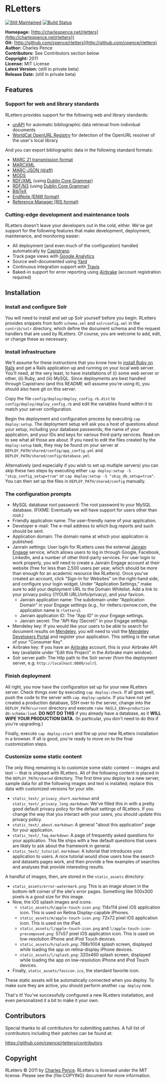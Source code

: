 # RLetters #

[![Still Maintained][sm_img]][sm] [![Build Status][travis_img]][travis]

[sm]: http://stillmaintained.com/cpence/rletters
[sm_img]: http://stillmaintained.com/cpence/rletters.png
[travis]: http://travis-ci.org/cpence/rletters
[travis_img]: http://travis-ci.org/cpence/rletters.png

**Homepage:** [http://charlespence.net/rletters](http://charlespence.net/rletters})  
**Git:** [http://github.com/cpence/rletters](http://github.com/cpence/rletters)  
**Author:** Charles Pence  
**Contributors:** See Contributors section below  
**Copyright:** 2011  
**License:** MIT License  
**Latest Version:** (still in private beta)  
**Release Date:** (still in private beta)  


## Features ##

### Support for web and library standards ###

RLetters provides support for the following web and library standards:

-   [unAPI](http://unapi.info) for automatic bibliographic data retrieval from individual documents
-   [WorldCat OpenURL Registry](http://www.oclc.org/developer/services/worldcat-registry) for detection of the OpenURL resolver of the user's local library

And you can export bibliographic data in the following standard formats:

-   [MARC 21 transmission format](http://www.loc.gov/marc/)
-   [MARCXML](http://www.loc.gov/standards/marcxml/)
-   [MARC-JSON (draft)](http://www.oclc.org/developer/content/marc-json-draft-2010-03-11)
-   [MODS](http://www.loc.gov/standards/mods/)
-   [RDF/XML](http://www.w3.org/TR/rdf-syntax-grammar/) (using [Dublin Core Grammar](http://dublincore.org/documents/dc-citation-guidelines/))
-   [RDF/N3](http://www.w3.org/DesignIssues/Notation3.html) (using [Dublin Core Grammar](http://dublincore.org/documents/dc-citation-guidelines/))
-   [BibTeX](http://www.ctan.org/pkg/bibtex)
-   [EndNote (ENW format)](http://www.endnote.com/)
-   [Reference Manager (RIS format)](http://www.refman.com/support/risformat_intro.asp)

### Cutting-edge development and maintenance tools ###

RLetters doesn't leave your developers out in the cold, either.  We've got support for the following features that make development, deployment, maintenance, and monitoring easier:

-   All deployment (and even much of the configuration) handled automatically by [Capistrano](https://github.com/capistrano/capistrano/)
-   Track page views with [Google Analytics](http://google.com/analytics)
-   Source well-documented using [Yard](http://yardoc.org)
-   Continuous integration support with [Travis](http://travis-ci.org/)
-   Baked-in support for error reporting using [Airbrake](http://airbrake.io/) (account registration required)


## Installation ##

### Install and configure Solr ###

You will need to install and set up Solr yourself before you begin.  RLetters provides snippets from both `schema.xml` and `solrconfig.xml` in the `contrib/solr` directory, which define the document schema and the request handlers that are used by RLetters.  Of course, you are welcome to add, edit, or change these as necessary.

### Install infrastructure ###

We'll assume for these instructions that you know how to [install Ruby on Rails](http://guides.rubyonrails.org/getting_started.html) and get a Rails application up and running on your local web server.  You'll need, at the very least, to have installations of (i) some web server or other, (ii) Ruby, and (iii) MySQL.  Since deployments are best handled through Capistrano (and this README will assume you're using it), you should also have git on this server.

Copy the file `config/deploy/deploy_config.rb.dist` to `config/deploy/deploy_config.rb` and edit the variables found within it to match your server configuration.

Begin the deployment and configuration process by executing `cap deploy:setup`.  The deployment setup will ask you a host of questions about your setup, including your database passwords, the name of your application, and your IDs and keys for various third-party services.  Read on to see what all those are about.  If you need to edit the files created by the `deploy:setup` task, they may be found on your server at `DEPLOY_PATH/shared/config/app_config.yml` and `DEPLOY_PATH/shared/config/database.yml`.

Alternatively (and especially if you wish to set up multiple servers) you can skip these two steps by executing either `cap deploy:setup -S "skip_config_setup=true"` or `cap deploy:setup -S "skip_db_setup=true"`.  You can then set up the files in `DEPLOY_PATH/shared/config` manually.

### The configuration prompts ###

-   MySQL database root password: The root password to your MySQL database.  (FIXME: Eventually we will have support for users other than root.)
-   Friendly application name: The user-friendly name of your application.
-   Developer e-mail: The e-mail address to which bug reports and such should be sent.
-   Application domain: The domain name at which your application is published.
-   Janrain settings: User login for RLetters uses the external [Janrain Engage](http://www.janrain.com/products/engage) service, which allows users to log in through Google, Facebook, LinkedIn, and a number of other third-party services.  For user login to work properly, you will need to create a Janrain Engage account at their website (free for less than 2,500 users per year, which should be more than enough for an academic resource like RLetters).  Once you've created an account, click "Sign-In for Websites" on the right-hand side, and configure your login widget.  Under "Application Settings," make sure to add your deployment URL to the Domain Whitelist.  Add a link to your privacy policy ((YOUR URL)/info/privacy), and your favicon.
    -   Janrain application name: The subdomain under "Application Domain" in your Engage settings (e.g., for rletters.rpxnow.com, the application name is `rletters`).
    -   Janrain application ID: The "App ID" in your Engage settings.
    -   Janrain secret: The "API Key (Secret)" in your Engage settings.
-   Mendeley key: If you would like your users to be able to search for document results on [Mendeley](http://www.mendeley.com), you will need to visit the [Mendeley Developers Portal](http://dev.mendeley.com) and register your application.  This setting is the value of your "Consumer Key".
-   Airbrake key: If you have an [Airbrake](http://airbrake.io/) account, this is your Airbrake API key (available under "Edit this Project" in the Airbrake main window).
-   Solr server path: The http path to the Solr server (from the deployment server, e.g. `http://localhost:8080/solr`).

### Finish deployment ###

All right, you now have the configuration set up for your new RLetters server.  Check things over by executing `cap deploy:check`.  If all goes well, push the code to the server with `cap deploy:update`.  If you have not yet created a production database, SSH over to the server, change into the `DEPLOY_PATH/current` directory and execute `rake RAILS_ENV=production db:schema:load`.  **DO NOT DO THIS** if you already have a database, as it **WILL WIPE YOUR PRODUCTION DATA.**  (In particular, you don't need to do this if you're upgrading.)

Finally, execute `cap deploy:start` and fire up your new RLetters installation in a browser.  If all is good, you're ready to move on to the final customization steps.

### Customize some static content ###

The only thing remaining is to customize some static content -- images and text -- that is shipped with RLetters.  All of the following content is placed in the `DEPLOY_PATH/shared` directory.  The first time you deploy to a new server, sample data for all the following images and text is installed; replace this data with customized versions for your site.

-   `static_text/_privacy_short.markdown` and `static_text/_privacy_long.markdown`:  We've filled this in with a pretty good default privacy policy for the default settings of RLetters.  If you change the way that you interact with your users, you should update this privacy policy.
-   `static_text/_about.markdown`:  A general "about this application" page for your application.
-   `static_text/_faq.markdown`:  A page of frequently asked questions for your application.  This file ships with a few default questions that users are likely to ask about the framework in general.
-   `static_text/_tutorial.markdown`:  A tutorial that introduces your application to users.  A nice tutorial would show users how the search and datasets pages work, and then provide a few examples of searches and analyses that provide interesting results.

A handful of images, then, are stored in the `static_assets` directory:

-   `static_assets/error-watermark.png`: This is an image shown in the bottom-left corner of the site's error pages.  Something like 500x300 pixels is a good size for this image.
-   Now, the iOS splash images and icons:
    -   `static_assets/h/apple-touch-icon.png`: 114x114 pixel iOS application icon.  This is used on Retina Display-capable iPhones.
    -   `static_assets/m/apple-touch-icon.png`: 72x72 pixel iOS application icon.  This is used on the iPad.
    -   `static_assets/l/apple-touch-icon.png` and `l/apple-touch-icon-precomposed.png`: 57x57 pixel iOS application icon.  This is used on low-resolution iPhone and iPod Touch devices.
    -   `static_assets/h/splash.png`: 768x1004 splash screen, displayed while loading the app on retina-display iPhone devices.
    -   `static_assets/l/splash.png`: 320x460 splash screen, displayed while loading the app on low-resolution iPhone and iPod Touch devices.
-   Finally, `static_assets/favicon.ico`, the standard favorite icon.

These static assets will be automatically connected when you deploy.  To make sure they are active, you should perform another `cap deploy` now.

That's it!  You've successfully configured a new RLetters installation, and even personalized it a bit to make it your own.


## Contributors ##

Special thanks to all contributors for submitting patches. A full list of
contributors including their patches can be found at: 

https://github.com/cpence/rletters/contributors


## Copyright ##

RLetters &copy; 2011 by [Charles Pence](mailto:charles@charlespence.net). RLetters is licensed under the MIT license. Please see the {file:COPYING} document for more information.

